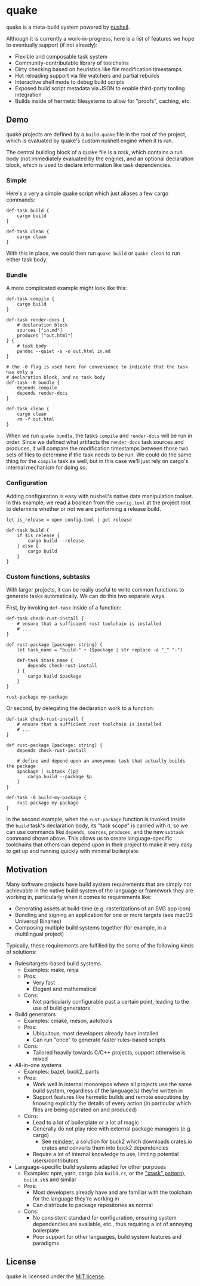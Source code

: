 # quake

quake is a meta-build system powered by [nushell](https://www.nushell.sh/).

Although it is currently a work-in-progress, here is a list of features we hope to eventually support (if not already):

- Flexible and composable task system
- Community-contributable library of toolchains
- Dirty checking based on heuristics like file modification timestamps
- Hot reloading support via file watchers and partial rebuilds
- Interactive shell mode to debug build scripts
- Exposed build script metadata via JSON to enable third-party tooling integration
- Builds inside of hermetic filesystems to allow for "proofs", caching, etc.

## Demo

quake projects are defined by a `build.quake` file in the root of the project, which is evaluated by quake's custom nushell engine when it is run.

The central building block of a quake file is a *task*, which contains a run body (not immediately evaluated by the engine), and an optional declaration block, which is used to declare information like task dependencies.

### Simple

Here's a very a simple quake script which just aliases a few cargo commands:

``` nu
def-task build {
    cargo build
}

def-task clean {
    cargo clean
}
```

With this in place, we could then run `quake build` or `quake clean` to run either task body.

### Bundle

A more complicated example might look like this:

```nu
def-task compile {
    cargo build
}

def-task render-docs {
    # declaration block
    sources ["in.md"]
    produces ["out.html"]
} {
    # task body
    pandoc --quiet -s -o out.html in.md
}

# the -0 flag is used here for convenience to indicate that the task has only a
# declaration block, and no task body
def-task -0 bundle {
    depends compile
    depends render-docs
}

def-task clean {
    cargo clean
    rm -f out.html
}
```

When we run `quake bundle`, the tasks `compile` and `render-docs` will be run in order.
Since we defined what artifacts the `render-docs` task sources and produces, it will compare the modification timestamps between those two sets of files to determine if the task needs to be run.
We could do the same thing for the `compile` task as well, but in this case we'll just rely on cargo's internal mechanism for doing so.

### Configuration

Adding configuration is easy with nushell's native data manipulation toolset.
In this example, we read a boolean from the `config.toml` at the project root to determine whether or not we are performing a release build.

``` nu
let is_release = open config.toml | get release

def-task build {
    if $is_release {
        cargo build --release
    } else {
        cargo build
    }
}
```

### Custom functions, subtasks

With larger projects, it can be really useful to write common functions to generate tasks automatically.
We can do this two separate ways.

First, by invoking `def-task` inside of a function:

``` nu
def-task check-rust-install {
    # ensure that a sufficient rust toolchain is installed
    # ...
}

def rust-package [package: string] {
    let task_name = "build-" + ($package | str replace -a "_" "-")

    def-task $task_name {
        depends check-rust-install
    } {
        cargo build $package
    }
}

rust-package my-package
```

Or second, by delegating the declaration work to a function:

``` nu
def-task check-rust-install {
    # ensure that a sufficient rust toolchain is installed
    # ...
}

def rust-package [package: string] {
    depends check-rust-install

    # define and depend upon an anonymous task that actually builds the package
    $package | subtask {|p|
        cargo build --package $p
    }
}

def-task -0 build-my-package {
    rust-package my-package
}
```

In the second example, when the `rust-package` function is invoked inside the `build` task's declaration body, its "task scope" is carried with it, so we can use commands like `depends`, `sources`, `produces`, and the new `subtask` command shown above.
This allows us to create language-specific toolchains that others can depend upon in their project to make it very easy to get up and running quickly with minimal boilerplate.

## Motivation

Many software projects have build system requirements that are simply not achievable in the native build system of the language or framework they are working in, particularly when it comes to requirements like:

- Generating assets at build-time (e.g. rasterizations of an SVG app icon)
- Bundling and signing an application for one or more targets (see macOS Universal Binaries)
- Composing multiple build systems together (for example, in a multilingual project)

Typically, these requirements are fulfilled by the some of the following kinds of solutions:

- Rules/targets-based build systems
    - Examples: make, ninja
    - Pros:
        - Very fast
        - Elegant and mathematical
    - Cons:
        - Not particularly configurable past a certain point, leading to the use of build generators
- Build generators
    - Examples: cmake, meson, autotools
    - Pros:
        - Ubiquitous, most developers already have installed
        - Can run "once" to generate faster rules-based scripts
    - Cons:
        - Tailored heavily towards C/C++ projects, support otherwise is mixed
- All-in-one systems
    - Examples: bazel, buck2, pants
    - Pros:
        - Work well in internal monorepos where all projects use the same build system, regardless of the language(s) they're written in
        - Support features like hermetic builds and remote executions by knowing explicitly the details of every action (in particular which files are being operated on and produced)
    - Cons:
        - Lead to a lot of boilerplate or a lot of magic
        - Generally do not play nice with external package managers (e.g. cargo)
            - See [reindeer](https://github.com/facebookincubator/reindeer), a solution for buck2 which downloads crates.io crates and converts them into buck2 dependencies
        - Require a lot of internal knowledge to use, limiting potential users/contributors
- Language-specific build systems adapted for other purposes
    - Examples: npm, yarn, cargo (via `build.rs`, or the ["xtask" pattern]((https://github.com/matklad/cargo-xtask))), `build.sh`s and similar
    - Pros:
        - Most developers already have and are familiar with the toolchain for the language they're working in
        - Can distribute to package repositories as normal
    - Cons:
        - No consistent standard for configuration, ensuring system dependencies are available, etc., thus requiring a lot of annoying boilerplate
        - Poor support for other languages, build system features and paradigms

## License

quake is licensed under the [MIT license](./LICENSE).
